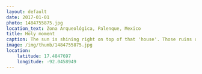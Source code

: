 ```yaml
---
layout: default
date: 2017-01-01
photo: 1484755875.jpg
location_text: Zona Arqueológica, Palenque, Mexico
title: Holy moment
caption: The sun is shining right on top of that 'house'. Those ruins used to be the residential area of the city of Palenque. It is now covered by vegetation as time passed.
image: /img/thumb/1484755875.jpg
location:
    latitude: 17.4847697
    longitude: -92.0458949
---
```

